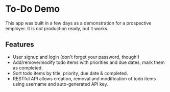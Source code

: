 To-Do Demo
==========

This app was built in a few days as a demonstration for a prospective employer. It is *not* production ready, but it works.

Features
--------

- User signup and login (don't forget your password, though!)
- Add/remove/modify todo items with priorities and due dates, mark them as completed.
- Sort todo items by title, priority, due date & completed.
- RESTful API allows creation, removal and modification of todo items using username and auto-generated API key.
